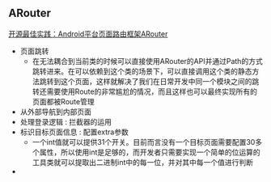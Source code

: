 ## ARouter

[开源最佳实践：Android平台页面路由框架ARouter](https://yq.aliyun.com/articles/71687)

+ 页面跳转
  + 在无法耦合到当前类的时候可以直接使用ARouter的API并通过Path的方式跳转进来。在可以依赖到这个类的场景下，可以直接调用这个类的静态方法跳转到这个页面，这样就解决了我们在日常开发中同一个模块之间的跳转还需要使用Route的非常尴尬的情况，而且这样也可以最终实现所有的页面都被Route管理
+ 从外部导航到内部页面
+ 处理登录逻辑 : 拦截器的运用
+ 标识目标页面信息 : 配置extra参数
  + 一个int值就可以提供31个开关。目前而言没有一个目标页面需要配置30多个属性，所以使用int是足够的，而开发者只需要实现一个简单的位运算的工具类就可以提取出二进制int中的每一位，并对其中每一个值进行判断
+ 
